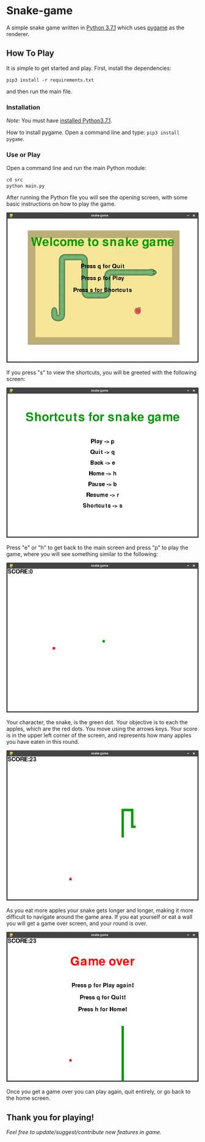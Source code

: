 # Snake-game
A simple snake game written in [Python 3.7.1](https://www.python.org/downloads/release/python-371/)
which uses [pygame](https://www.pygame.org/news) as the renderer.

## How To Play

It is simple to get started and play. First, install the dependencies:
```
pip3 install -r requirements.txt
```
 and then run the main file.

### Installation

*Note:* You must have [installed Python3.7.1](https://www.python.org/downloads/).

How to install pygame. Open a command line and type: `pip3 install pygame`.

### Use or Play

Open a command line and run the main Python module:

```
cd src
python main.py
```

After running the Python file you will see the opening screen, with some basic
instructions on how to play the game.

![Opening Screen](screenshots/welcome_screen.png)

If you press "s" to view the shortcuts, you will be greeted with the following
screen:

![Shortcuts](screenshots/shortcuts.png)

Press "e" or "h" to get back to the main screen and press "p" to play the game,
where you will see something similar to the following:

![Initial Game](screenshots/initial_game.png)

Your character, the snake, is the green dot. Your objective is to each the apples,
which are the red dots. You move using the arrows keys. Your score is in the
upper left corner of the screen, and represents how many apples you have eaten
in this round.

![Playing](screenshots/playing.png)

As you eat more apples your snake gets longer and longer, making it more difficult
to navigate around the game area. If you eat yourself or eat a wall you will get
a game over screen, and your round is over.

![Game Over](screenshots/game_over.png)

Once you get a game over you can play again, quit entirely, or go back to the
home screen.

## Thank you for playing!

*Feel free to update/suggest/contribute new features in game.*
